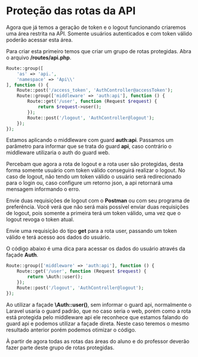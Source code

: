 # Proteção das rotas da API

Agora que já temos a geração de token e o logout funcionando criaremos uma área restrita na API. Somente usuários autenticados e com token válido poderão acessar esta área.

Para criar esta primeiro temos que criar um grupo de rotas protegidas. Abra o arquivo **/routes/api.php**.

```php
Route::group([
    'as' => 'api.',
    'namespace' => 'Api\\'
], function () {
    Route::post('/access_token', 'AuthController@accessToken');
    Route::group(['middleware' => 'auth:api'], function () {
        Route::get('/user', function (Request $request) {
            return $request->user();
        });
        Route::post('/logout', 'AuthController@logout');
    });
});
```

Estamos aplicando o middleware com guard **auth:api**. Passamos um parâmetro para informar que se trata do guard **api**, caso contrário o middleware utilizaria o auth do guard web.

Percebam que agora a rota de logout e a rota user são protegidas, desta forma somente usuário com token válido conseguirá realizar o logout. No caso de logout, não tendo um token válido o usuário será redirecionado para o login ou, caso configure um retorno json, a api retornará uma mensagem informando o erro.

Envie duas requisições de logout com o **Postman** ou com seu programa de preferência. Você verá que não será mais possível enviar duas requisições de logout, pois somente a primeira terá um token válido, uma vez que o logout revoga o token atual.

Envie uma requisição do tipo **get** para a rota user, passando um token válido e terá acesso aos dados do usuário.

O código abaixo é uma dica para acessar os dados do usuário através da façade **Auth**.

```php
Route::group(['middleware' => 'auth:api'], function () {
    Route::get('/user', function (Request $request) {
        return \Auth::user();
    });
    Route::post('/logout', 'AuthController@logout');
});
```

Ao utilizar a façade **\Auth::user()**, sem informar o guard api, normalmente o Laravel usaria o guard padrão, que no caso seria o web, porém como a rota está protegida pelo middleware api ele reconhece que estamos falando do guard api e podemos utilizar a façade direta. Neste caso teremos o mesmo resultado anterior porém podemos otimizar o código.

À partir de agora todas as rotas das áreas do aluno e do professor deverão fazer parte deste grupo de rotas protegidas.